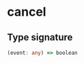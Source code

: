 # cancel

## Type signature

<!-- prettier-ignore-start -->
```typescript
(event: any) => boolean
```
<!-- prettier-ignore-end -->
